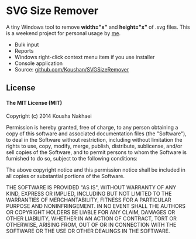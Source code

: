 # SVG Size Remover

A tiny Windows tool to remove **width="x"** and **height="x"** of .svg files. This is a weekend project for personal usage by [me](http://kousha.svbtle.com/).
* Bulk input
* Reports
* Windows right-click context menu item if you use installer
* Console application
* Source: [github.com/Koushan/SVGSizeRemover](http://github.com/Koushan/SVGSizeRemover)

## License

#### The MIT License (MIT)

Copyright (c) 2014 Kousha Nakhaei

Permission is hereby granted, free of charge, to any person obtaining a copy of
this software and associated documentation files (the "Software"), to deal in
the Software without restriction, including without limitation the rights to
use, copy, modify, merge, publish, distribute, sublicense, and/or sell copies
of the Software, and to permit persons to whom the Software is furnished to do
so, subject to the following conditions:

The above copyright notice and this permission notice shall be included in all
copies or substantial portions of the Software.

THE SOFTWARE IS PROVIDED "AS IS", WITHOUT WARRANTY OF ANY KIND, EXPRESS OR
IMPLIED, INCLUDING BUT NOT LIMITED TO THE WARRANTIES OF MERCHANTABILITY,
FITNESS FOR A PARTICULAR PURPOSE AND NONINFRINGEMENT. IN NO EVENT SHALL THE
AUTHORS OR COPYRIGHT HOLDERS BE LIABLE FOR ANY CLAIM, DAMAGES OR OTHER
LIABILITY, WHETHER IN AN ACTION OF CONTRACT, TORT OR OTHERWISE, ARISING FROM,
OUT OF OR IN CONNECTION WITH THE SOFTWARE OR THE USE OR OTHER DEALINGS IN THE
SOFTWARE.